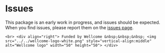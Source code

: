 # Issues

This package is an early work in progress, and issues should be expected. When you find issues, please report them on the [issues page](https://github.com/tom-metherell/Mice.jl/issues).

```@raw html
<br> <div align="right"> Funded by Wellcome &nbsp;&nbsp;&nbsp; <img src="../../wellcome-logo-white.png" style="vertical-align:middle" alt="Wellcome logo" width="50" height="50"> </div>
```